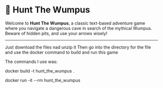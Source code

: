 # 🏹 Hunt The Wumpus

Welcome to **Hunt The Wumpus**, a classic text-based adventure game where you navigate a dangerous cave in search of the mythical Wumpus. Beware of hidden pits, and use your arrows wisely!

---

Just download the files nad unzip it
Then go into the directory for the file and use the docker command to build 
and run this game 

The commands I use was:

docker build -t hunt_the_wumpus .

docker run -it --rm hunt_the_wumpus
